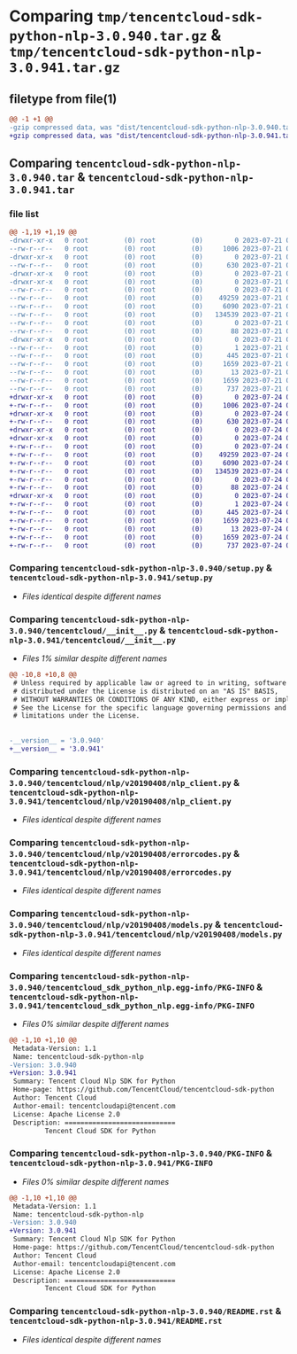 # Comparing `tmp/tencentcloud-sdk-python-nlp-3.0.940.tar.gz` & `tmp/tencentcloud-sdk-python-nlp-3.0.941.tar.gz`

## filetype from file(1)

```diff
@@ -1 +1 @@
-gzip compressed data, was "dist/tencentcloud-sdk-python-nlp-3.0.940.tar", last modified: Fri Jul 21 00:46:50 2023, max compression
+gzip compressed data, was "dist/tencentcloud-sdk-python-nlp-3.0.941.tar", last modified: Mon Jul 24 00:41:02 2023, max compression
```

## Comparing `tencentcloud-sdk-python-nlp-3.0.940.tar` & `tencentcloud-sdk-python-nlp-3.0.941.tar`

### file list

```diff
@@ -1,19 +1,19 @@
-drwxr-xr-x   0 root         (0) root         (0)        0 2023-07-21 00:46:50.000000 tencentcloud-sdk-python-nlp-3.0.940/
--rw-r--r--   0 root         (0) root         (0)     1006 2023-07-21 00:46:50.000000 tencentcloud-sdk-python-nlp-3.0.940/setup.py
-drwxr-xr-x   0 root         (0) root         (0)        0 2023-07-21 00:46:50.000000 tencentcloud-sdk-python-nlp-3.0.940/tencentcloud/
--rw-r--r--   0 root         (0) root         (0)      630 2023-07-21 00:46:50.000000 tencentcloud-sdk-python-nlp-3.0.940/tencentcloud/__init__.py
-drwxr-xr-x   0 root         (0) root         (0)        0 2023-07-21 00:46:50.000000 tencentcloud-sdk-python-nlp-3.0.940/tencentcloud/nlp/
-drwxr-xr-x   0 root         (0) root         (0)        0 2023-07-21 00:46:50.000000 tencentcloud-sdk-python-nlp-3.0.940/tencentcloud/nlp/v20190408/
--rw-r--r--   0 root         (0) root         (0)        0 2023-07-21 00:46:50.000000 tencentcloud-sdk-python-nlp-3.0.940/tencentcloud/nlp/v20190408/__init__.py
--rw-r--r--   0 root         (0) root         (0)    49259 2023-07-21 00:46:50.000000 tencentcloud-sdk-python-nlp-3.0.940/tencentcloud/nlp/v20190408/nlp_client.py
--rw-r--r--   0 root         (0) root         (0)     6090 2023-07-21 00:46:50.000000 tencentcloud-sdk-python-nlp-3.0.940/tencentcloud/nlp/v20190408/errorcodes.py
--rw-r--r--   0 root         (0) root         (0)   134539 2023-07-21 00:46:50.000000 tencentcloud-sdk-python-nlp-3.0.940/tencentcloud/nlp/v20190408/models.py
--rw-r--r--   0 root         (0) root         (0)        0 2023-07-21 00:46:50.000000 tencentcloud-sdk-python-nlp-3.0.940/tencentcloud/nlp/__init__.py
--rw-r--r--   0 root         (0) root         (0)       88 2023-07-21 00:46:50.000000 tencentcloud-sdk-python-nlp-3.0.940/setup.cfg
-drwxr-xr-x   0 root         (0) root         (0)        0 2023-07-21 00:46:50.000000 tencentcloud-sdk-python-nlp-3.0.940/tencentcloud_sdk_python_nlp.egg-info/
--rw-r--r--   0 root         (0) root         (0)        1 2023-07-21 00:46:50.000000 tencentcloud-sdk-python-nlp-3.0.940/tencentcloud_sdk_python_nlp.egg-info/dependency_links.txt
--rw-r--r--   0 root         (0) root         (0)      445 2023-07-21 00:46:50.000000 tencentcloud-sdk-python-nlp-3.0.940/tencentcloud_sdk_python_nlp.egg-info/SOURCES.txt
--rw-r--r--   0 root         (0) root         (0)     1659 2023-07-21 00:46:50.000000 tencentcloud-sdk-python-nlp-3.0.940/tencentcloud_sdk_python_nlp.egg-info/PKG-INFO
--rw-r--r--   0 root         (0) root         (0)       13 2023-07-21 00:46:50.000000 tencentcloud-sdk-python-nlp-3.0.940/tencentcloud_sdk_python_nlp.egg-info/top_level.txt
--rw-r--r--   0 root         (0) root         (0)     1659 2023-07-21 00:46:50.000000 tencentcloud-sdk-python-nlp-3.0.940/PKG-INFO
--rw-r--r--   0 root         (0) root         (0)      737 2023-07-21 00:46:50.000000 tencentcloud-sdk-python-nlp-3.0.940/README.rst
+drwxr-xr-x   0 root         (0) root         (0)        0 2023-07-24 00:41:02.000000 tencentcloud-sdk-python-nlp-3.0.941/
+-rw-r--r--   0 root         (0) root         (0)     1006 2023-07-24 00:41:02.000000 tencentcloud-sdk-python-nlp-3.0.941/setup.py
+drwxr-xr-x   0 root         (0) root         (0)        0 2023-07-24 00:41:02.000000 tencentcloud-sdk-python-nlp-3.0.941/tencentcloud/
+-rw-r--r--   0 root         (0) root         (0)      630 2023-07-24 00:41:02.000000 tencentcloud-sdk-python-nlp-3.0.941/tencentcloud/__init__.py
+drwxr-xr-x   0 root         (0) root         (0)        0 2023-07-24 00:41:02.000000 tencentcloud-sdk-python-nlp-3.0.941/tencentcloud/nlp/
+drwxr-xr-x   0 root         (0) root         (0)        0 2023-07-24 00:41:02.000000 tencentcloud-sdk-python-nlp-3.0.941/tencentcloud/nlp/v20190408/
+-rw-r--r--   0 root         (0) root         (0)        0 2023-07-24 00:41:02.000000 tencentcloud-sdk-python-nlp-3.0.941/tencentcloud/nlp/v20190408/__init__.py
+-rw-r--r--   0 root         (0) root         (0)    49259 2023-07-24 00:41:02.000000 tencentcloud-sdk-python-nlp-3.0.941/tencentcloud/nlp/v20190408/nlp_client.py
+-rw-r--r--   0 root         (0) root         (0)     6090 2023-07-24 00:41:02.000000 tencentcloud-sdk-python-nlp-3.0.941/tencentcloud/nlp/v20190408/errorcodes.py
+-rw-r--r--   0 root         (0) root         (0)   134539 2023-07-24 00:41:02.000000 tencentcloud-sdk-python-nlp-3.0.941/tencentcloud/nlp/v20190408/models.py
+-rw-r--r--   0 root         (0) root         (0)        0 2023-07-24 00:41:02.000000 tencentcloud-sdk-python-nlp-3.0.941/tencentcloud/nlp/__init__.py
+-rw-r--r--   0 root         (0) root         (0)       88 2023-07-24 00:41:02.000000 tencentcloud-sdk-python-nlp-3.0.941/setup.cfg
+drwxr-xr-x   0 root         (0) root         (0)        0 2023-07-24 00:41:02.000000 tencentcloud-sdk-python-nlp-3.0.941/tencentcloud_sdk_python_nlp.egg-info/
+-rw-r--r--   0 root         (0) root         (0)        1 2023-07-24 00:41:02.000000 tencentcloud-sdk-python-nlp-3.0.941/tencentcloud_sdk_python_nlp.egg-info/dependency_links.txt
+-rw-r--r--   0 root         (0) root         (0)      445 2023-07-24 00:41:02.000000 tencentcloud-sdk-python-nlp-3.0.941/tencentcloud_sdk_python_nlp.egg-info/SOURCES.txt
+-rw-r--r--   0 root         (0) root         (0)     1659 2023-07-24 00:41:02.000000 tencentcloud-sdk-python-nlp-3.0.941/tencentcloud_sdk_python_nlp.egg-info/PKG-INFO
+-rw-r--r--   0 root         (0) root         (0)       13 2023-07-24 00:41:02.000000 tencentcloud-sdk-python-nlp-3.0.941/tencentcloud_sdk_python_nlp.egg-info/top_level.txt
+-rw-r--r--   0 root         (0) root         (0)     1659 2023-07-24 00:41:02.000000 tencentcloud-sdk-python-nlp-3.0.941/PKG-INFO
+-rw-r--r--   0 root         (0) root         (0)      737 2023-07-24 00:41:02.000000 tencentcloud-sdk-python-nlp-3.0.941/README.rst
```

### Comparing `tencentcloud-sdk-python-nlp-3.0.940/setup.py` & `tencentcloud-sdk-python-nlp-3.0.941/setup.py`

 * *Files identical despite different names*

### Comparing `tencentcloud-sdk-python-nlp-3.0.940/tencentcloud/__init__.py` & `tencentcloud-sdk-python-nlp-3.0.941/tencentcloud/__init__.py`

 * *Files 1% similar despite different names*

```diff
@@ -10,8 +10,8 @@
 # Unless required by applicable law or agreed to in writing, software
 # distributed under the License is distributed on an "AS IS" BASIS,
 # WITHOUT WARRANTIES OR CONDITIONS OF ANY KIND, either express or implied.
 # See the License for the specific language governing permissions and
 # limitations under the License.
 
 
-__version__ = '3.0.940'
+__version__ = '3.0.941'
```

### Comparing `tencentcloud-sdk-python-nlp-3.0.940/tencentcloud/nlp/v20190408/nlp_client.py` & `tencentcloud-sdk-python-nlp-3.0.941/tencentcloud/nlp/v20190408/nlp_client.py`

 * *Files identical despite different names*

### Comparing `tencentcloud-sdk-python-nlp-3.0.940/tencentcloud/nlp/v20190408/errorcodes.py` & `tencentcloud-sdk-python-nlp-3.0.941/tencentcloud/nlp/v20190408/errorcodes.py`

 * *Files identical despite different names*

### Comparing `tencentcloud-sdk-python-nlp-3.0.940/tencentcloud/nlp/v20190408/models.py` & `tencentcloud-sdk-python-nlp-3.0.941/tencentcloud/nlp/v20190408/models.py`

 * *Files identical despite different names*

### Comparing `tencentcloud-sdk-python-nlp-3.0.940/tencentcloud_sdk_python_nlp.egg-info/PKG-INFO` & `tencentcloud-sdk-python-nlp-3.0.941/tencentcloud_sdk_python_nlp.egg-info/PKG-INFO`

 * *Files 0% similar despite different names*

```diff
@@ -1,10 +1,10 @@
 Metadata-Version: 1.1
 Name: tencentcloud-sdk-python-nlp
-Version: 3.0.940
+Version: 3.0.941
 Summary: Tencent Cloud Nlp SDK for Python
 Home-page: https://github.com/TencentCloud/tencentcloud-sdk-python
 Author: Tencent Cloud
 Author-email: tencentcloudapi@tencent.com
 License: Apache License 2.0
 Description: ============================
         Tencent Cloud SDK for Python
```

### Comparing `tencentcloud-sdk-python-nlp-3.0.940/PKG-INFO` & `tencentcloud-sdk-python-nlp-3.0.941/PKG-INFO`

 * *Files 0% similar despite different names*

```diff
@@ -1,10 +1,10 @@
 Metadata-Version: 1.1
 Name: tencentcloud-sdk-python-nlp
-Version: 3.0.940
+Version: 3.0.941
 Summary: Tencent Cloud Nlp SDK for Python
 Home-page: https://github.com/TencentCloud/tencentcloud-sdk-python
 Author: Tencent Cloud
 Author-email: tencentcloudapi@tencent.com
 License: Apache License 2.0
 Description: ============================
         Tencent Cloud SDK for Python
```

### Comparing `tencentcloud-sdk-python-nlp-3.0.940/README.rst` & `tencentcloud-sdk-python-nlp-3.0.941/README.rst`

 * *Files identical despite different names*

